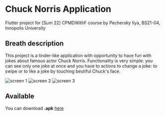 # Chuck Norris Application
Flutter project for [Sum 22] CPMDWithF course by Pechersky Ilya, BS21-04, Innopolis University

## Breath description
This project is a tinder-like application with opportunity to have fun with jokes about famous actor Chuck Norris. Functionality is very simple: you can see only one joke at once and you have to actions to change a joke: to swipe or to like a joke by touching beutiful Chuck's face.

![screen 1](screenshots/screen1) ![screen 2](screenshots/screen2) ![screen 3](screenshots/screen3)

## Available

You can download __.apk__ [here](https://drive.google.com/drive/folders/1BzTfZ4mI7ffnUS45wWGYnSN6pPvnSvjy?usp=sharing)
